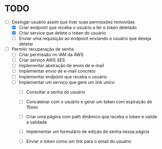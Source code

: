 # TODO
- [ ] Deslogar usuário assim que tiver suas permissões removidas
  - [x] Criar endpoint que receba o usuário a ter o token deletado
  - [x] Criar service que delete o token do usuário
  - [ ] Enviar uma requisição ao endpoint enviando o usuário que deseja deletar

- [ ] Permitir recuperação de senha
  - [ ] Criar permissão no IAM da AWS
  - [ ] Criar serviço AWS SES
  - [ ] Implementar abstração de envio de e-mail
  - [ ] Implementar envio de e-mail concreto
  - [ ] Implementar endpoint que receba o usuário
  - [ ] Implementar um serviço que gere um link unico
    - [ ] Consultar a senha do usuário
    - [ ] Concatenar com o usuário e gerar um token com expiração de 15min
    - [ ] Criar uma página com path dinâmico que receba o token e valide a validade
    - [ ] Implementar um formulário de edição de senha nessa página
    - [ ] Enviar o token como um link para o email do usuário


